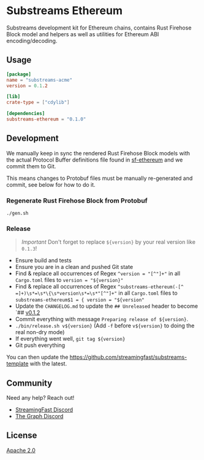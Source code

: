 # Substreams Ethereum

Substreams development kit for Ethereum chains, contains Rust Firehose Block model and helpers as well as utilities for Ethereum ABI encoding/decoding.

## Usage

```toml
[package]
name = "substreams-acme"
version = 0.1.2

[lib]
crate-type = ["cdylib"]

[dependencies]
substreams-ethereum = "0.1.0"
```

## Development

We manually keep in sync the rendered Rust Firehose Block models with the actual Protocol Buffer definitions file found in [sf-ethereum](https://github.com/streamingfast/sf-ethereum/tree/develop/proto) and we commit them to Git.

This means changes to Protobuf files must be manually re-generated and commit, see below for how to do it.

### Regenerate Rust Firehose Block from Protobuf

```
./gen.sh
```

### Release

> *Important* Don't forget to replace `${version}` by your real version like `0.1.3`!

- Ensure build and tests
- Ensure you are in a clean and pushed Git state
- Find & replace all occurrences of Regex `^version = "[^"]+"` in all `Cargo.toml` files to `version = "${version}"`
- Find & replace all occurrences of Regex `^substreams-ethereum(-[^ =]+)\s*=\s*\{\s*version\s*=\s*"[^"]+"` in all `Cargo.toml` files to `substreams-ethereum$1 = { version = "${version"`
- Update the `CHANGELOG.md` to update the `## Unreleased` header to become `## [v0.1.2](https://github.com/streamingfast/substreams-ethereum/releases/tag/${version})
- Commit everything with message `Preparing release of ${version}`.
- `./bin/release.sh v${version}` (Add `-f` before `v${version}` to doing the real non-dry mode)
- If everything went well, `git tag ${version}`
- Git push everything

You can then update the https://github.com/streamingfast/substreams-template with the latest.

## Community

Need any help? Reach out!

* [StreamingFast Discord](https://discord.gg/jZwqxJAvRs)
* [The Graph Discord](https://discord.gg/vtvv7FP)

## License

[Apache 2.0](LICENSE)
